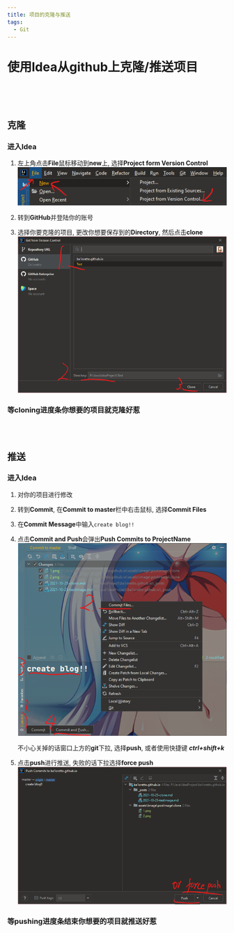 ```yaml
---
title: 项目的克隆与推送
tags:
  - Git
---
```


# 使用Idea从github上克隆/推送项目

<br/><br/><br/>

## 克隆

### **进入Idea**

1. 左上角点击**File**鼠标移动到**new**上, 选择**Project form Version Control**
![](/assets/image/posts/2021-10-25-ClonePush/1.png)

2. 转到**GitHub**并登陆你的账号

3. 选择你要克隆的项目, 更改你想要保存到的**Directory**, 然后点击**clone**
![](/assets/image/posts/2021-10-25-ClonePush/2.png)

### 等cloning进度条你想要的项目就克隆好惹

<br/><br/>

## 推送

### **进入Idea**

1. 对你的项目进行修改


3. 转到**Commit**, 在**Commit to master**栏中右击鼠标, 选择**Commit Files**

4. 在**Commit Message**中输入`create blog!!`

5. 点击**Commit and Push**会弹出**Push Commits to ProjectName**
![](/assets/image/posts/2021-10-25-ClonePush/3.png)

   不小心关掉的话窗口上方的**git**下拉, 选择**push**, 或者使用快捷键 ***ctrl+shift+k***

6. 点击**push**进行推送, 失败的话下拉选择**force push**
![](/assets/image/posts/2021-10-25-ClonePush/4.png)

### 等pushing进度条结束你想要的项目就推送好惹
